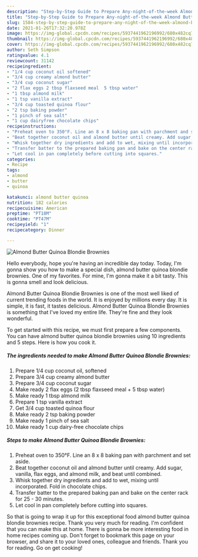 ```yaml
---
description: "Step-by-Step Guide to Prepare Any-night-of-the-week Almond Butter Quinoa Blondie Brownies"
title: "Step-by-Step Guide to Prepare Any-night-of-the-week Almond Butter Quinoa Blondie Brownies"
slug: 1584-step-by-step-guide-to-prepare-any-night-of-the-week-almond-butter-quinoa-blondie-brownies
date: 2021-01-26T17:32:20.978Z
image: https://img-global.cpcdn.com/recipes/5937441962196992/680x482cq70/almond-butter-quinoa-blondie-brownies-recipe-main-photo.jpg
thumbnail: https://img-global.cpcdn.com/recipes/5937441962196992/680x482cq70/almond-butter-quinoa-blondie-brownies-recipe-main-photo.jpg
cover: https://img-global.cpcdn.com/recipes/5937441962196992/680x482cq70/almond-butter-quinoa-blondie-brownies-recipe-main-photo.jpg
author: Seth Simpson
ratingvalue: 4.1
reviewcount: 31142
recipeingredient:
- "1/4 cup coconut oil softened"
- "3/4 cup creamy almond butter"
- "3/4 cup coconut sugar"
- "2 flax eggs 2 tbsp flaxseed meal  5 tbsp water"
- "1 tbsp almond milk"
- "1 tsp vanilla extract"
- "3/4 cup toasted quinoa flour"
- "2 tsp baking powder"
- "1 pinch of sea salt"
- "1 cup dairyfree chocolate chips"
recipeinstructions:
- "Preheat oven to 350°F. Line an 8 x 8 baking pan with parchment and set aside."
- "Beat together coconut oil and almond butter until creamy. Add sugar, vanilla, flax eggs, and almond milk, and beat until combined."
- "Whisk together dry ingredients and add to wet, mixing until incorporated. Fold in chocolate chips."
- "Transfer batter to the prepared baking pan and bake on the center rack for 25 - 30 minutes."
- "Let cool in pan completely before cutting into squares."
categories:
- Recipe
tags:
- almond
- butter
- quinoa

katakunci: almond butter quinoa 
nutrition: 182 calories
recipecuisine: American
preptime: "PT18M"
cooktime: "PT47M"
recipeyield: "1"
recipecategory: Dinner

---
```



![Almond Butter Quinoa Blondie Brownies](https://img-global.cpcdn.com/recipes/5937441962196992/680x482cq70/almond-butter-quinoa-blondie-brownies-recipe-main-photo.jpg)

Hello everybody, hope you're having an incredible day today. Today, I'm gonna show you how to make a special dish, almond butter quinoa blondie brownies. One of my favorites. For mine, I'm gonna make it a bit tasty. This is gonna smell and look delicious.

Almond Butter Quinoa Blondie Brownies is one of the most well liked of current trending foods in the world. It is enjoyed by millions every day. It is simple, it is fast, it tastes delicious. Almond Butter Quinoa Blondie Brownies is something that I've loved my entire life. They're fine and they look wonderful.




To get started with this recipe, we must first prepare a few components. You can have almond butter quinoa blondie brownies using 10 ingredients and 5 steps. Here is how you cook it.

<!--inarticleads1-->

##### The ingredients needed to make Almond Butter Quinoa Blondie Brownies:

1. Prepare 1/4 cup coconut oil, softened
1. Prepare 3/4 cup creamy almond butter
1. Prepare 3/4 cup coconut sugar
1. Make ready 2 flax eggs (2 tbsp flaxseed meal + 5 tbsp water)
1. Make ready 1 tbsp almond milk
1. Prepare 1 tsp vanilla extract
1. Get 3/4 cup toasted quinoa flour
1. Make ready 2 tsp baking powder
1. Make ready 1 pinch of sea salt
1. Make ready 1 cup dairy-free chocolate chips




<!--inarticleads2-->

##### Steps to make Almond Butter Quinoa Blondie Brownies:

1. Preheat oven to 350°F. Line an 8 x 8 baking pan with parchment and set aside.
1. Beat together coconut oil and almond butter until creamy. Add sugar, vanilla, flax eggs, and almond milk, and beat until combined.
1. Whisk together dry ingredients and add to wet, mixing until incorporated. Fold in chocolate chips.
1. Transfer batter to the prepared baking pan and bake on the center rack for 25 - 30 minutes.
1. Let cool in pan completely before cutting into squares.




So that is going to wrap it up for this exceptional food almond butter quinoa blondie brownies recipe. Thank you very much for reading. I'm confident that you can make this at home. There is gonna be more interesting food in home recipes coming up. Don't forget to bookmark this page on your browser, and share it to your loved ones, colleague and friends. Thank you for reading. Go on get cooking!
